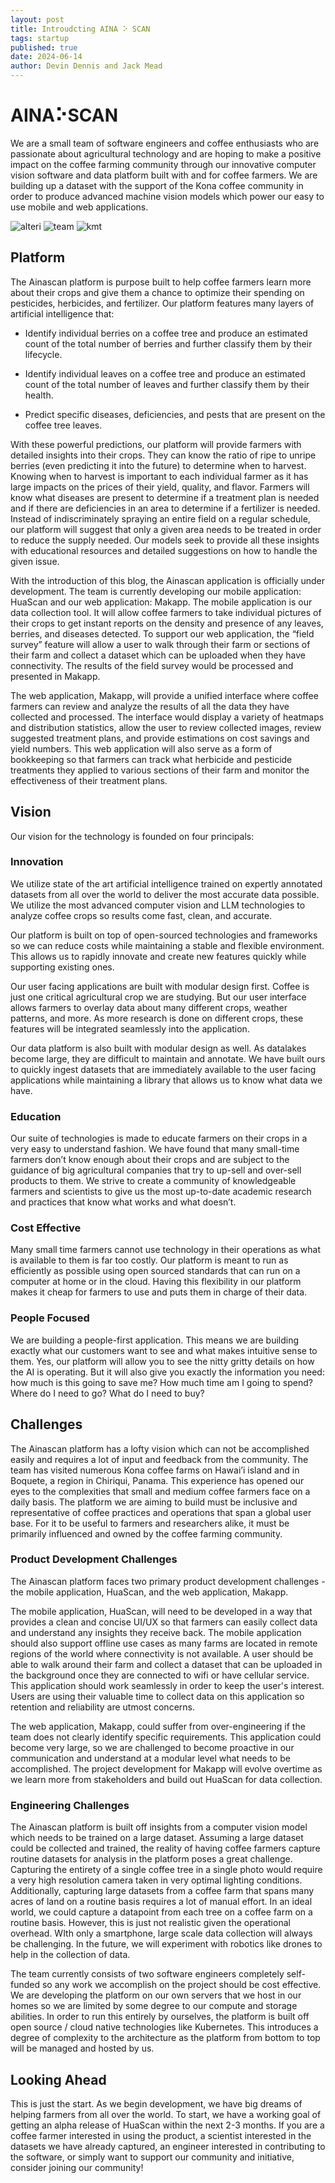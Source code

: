 ```yaml
---
layout: post
title: Introudcting AINA ⠕ SCAN
tags: startup
published: true
date: 2024-06-14
author: Devin Dennis and Jack Mead
---
```

# AINA⠕SCAN

We are a small team of software engineers and coffee enthusiasts who are passionate about agricultural technology and are hoping to make a positive impact on the coffee farming community through our innovative computer vision software and data platform built with and for coffee farmers. We are building up a dataset with the support of the Kona coffee community in order to produce advanced machine vision models which power our easy to use mobile and web applications.

![alteri](/images/2024-06-14-introductions/alteri.jpg "Farm in Boquete, Panama") ![team](/images/2024-06-14-introductions/team.jpg "Team in Boquete, Panama") ![kmt](/images/2024-06-14-introductions/kmt.jpg "Farm in Kona, Hawai'i") 

<!-- <div style="overflow: hidden; display: flex; justify-content: center; align-items: center;">
    <img src="/images/2024-06-14-introductions/team.jpg" title="Team members in Boquete, Panama". alt="team" style="border-radius: 20px">
</div> -->

## Platform

The Ainascan platform is purpose built to help coffee farmers learn more about their crops and give them a chance to optimize their spending on pesticides, herbicides, and fertilizer. Our platform features many layers of artificial intelligence that:

- Identify individual berries on a coffee tree and produce an estimated count of the total number of berries and further classify them by their lifecycle.

- Identify individual leaves on a coffee tree and produce an estimated count of the total number of leaves and further classify them by their health.

- Predict specific diseases, deficiencies, and pests that are present on the coffee tree leaves.

With these powerful predictions, our platform will provide farmers with detailed insights into their crops. They can know the ratio of ripe to unripe berries (even predicting it into the future) to determine when to harvest. Knowing when to harvest is important to each individual farmer as it has large impacts on the prices of their yield, quality, and flavor. Farmers will know what diseases are present to determine if a treatment plan is needed and if there are deficiencies in an area to determine if a fertilizer is needed. Instead of indiscriminately spraying an entire field on a regular schedule, our platform will suggest that only a given area needs to be treated in order to reduce the supply needed. Our models seek to provide all these insights with educational resources and detailed suggestions on how to handle the given issue.

With the introduction of this blog, the Ainascan application is officially under development. The team is currently developing our mobile application: HuaScan and our web application: Makapp. The mobile application is our data collection tool. It will allow coffee farmers to take individual pictures of their crops to get instant reports on the density and presence of any leaves, berries, and diseases detected. To support our web application, the “field survey” feature will allow a user to walk through their farm or sections of their farm and collect a dataset which can be uploaded when they have connectivity. The results of the field survey would be processed and presented in Makapp. 

The web application, Makapp, will provide a unified interface where coffee farmers can review and analyze the results of all the data they have collected and processed. The interface would display a variety of heatmaps and distribution statistics, allow the user to review collected images, review suggested treatment plans, and provide estimations on cost savings and yield numbers. This web application will also serve as a form of bookkeeping so that farmers can track what herbicide and pesticide treatments they applied to various sections of their farm and monitor the effectiveness of their treatment plans.

## Vision

Our vision for the technology is founded on four principals:

### Innovation

We utilize state of the art artificial intelligence trained on expertly annotated datasets from all over the world to deliver the most accurate data possible. We utilize the most advanced computer vision and LLM technologies to analyze coffee crops so results come fast, clean, and accurate.

Our platform is built on top of open-sourced technologies and frameworks so we can reduce costs while maintaining a stable and flexible environment. This allows us to rapidly innovate and create new features quickly while supporting existing ones.

Our user facing applications are built with modular design first. Coffee is just one critical agricultural crop we are studying. But our user interface allows farmers to overlay data about many different crops, weather patterns, and more. As more research is done on different crops, these features will be integrated seamlessly into the application.

Our data platform is also built with modular design as well. As datalakes become large, they are difficult to maintain and annotate. We have built ours to quickly ingest datasets that are immediately available to the user facing applications while maintaining a library that allows us to know what data we have.

### Education

Our suite of technologies is made to educate farmers on their crops in a very easy to understand fashion. We have found that many small-time farmers don’t know enough about their crops and are subject to the guidance of big agricultural companies that try to up-sell and over-sell products to them. We strive to create a community of knowledgeable farmers and scientists to give us the most up-to-date academic research and practices that know what works and what doesn’t.

### Cost Effective

Many small time farmers cannot use technology in their operations as what is available to them is far too costly. Our platform is meant to run as efficiently as possible using open sourced standards that can run on a computer at home or in the cloud. Having this flexibility in our platform makes it cheap for farmers to use and puts them in charge of their data.

### People Focused

We are building a people-first application. This means we are building exactly what our customers want to see and what makes intuitive sense to them. Yes, our platform will allow you to see the nitty gritty details on how the AI is operating. But it will also give you exactly the information you need: how much is this going to save me? How much time am I going to spend? Where do I need to go? What do I need to buy?

## Challenges

The Ainascan platform has a lofty vision which can not be accomplished easily and requires a lot of input and feedback from the community. The team has visited numerous Kona coffee farms on Hawai’i island and in Boquete, a region in Chiriqui, Panama. This experience has opened our eyes to the complexities that small and medium coffee farmers face on a daily basis. The platform we are aiming to build must be inclusive and representative of coffee practices and operations that span a global user base. For it to be useful to farmers and researchers alike, it must be primarily influenced and owned by the coffee farming community.

### Product Development Challenges

The Ainascan platform faces two primary product development challenges - the mobile application, HuaScan, and the web application, Makapp.

The mobile application, HuaScan, will need to be developed in a way that provides a clean and concise UI/UX so that farmers can easily collect data and understand any insights they receive back. The mobile application should also support offline use cases as many farms are located in remote regions of the world where connectivity is not available. A user should be able to walk around their farm and collect a dataset that can be uploaded in the background once they are connected to wifi or have cellular service. This application should work seamlessly in order to keep the user's interest. Users are using their valuable time to collect data on this application so retention and reliability are utmost concerns.

The web application, Makapp, could suffer from over-engineering if the team does not clearly identify specific requirements. This application could become very large, so we are challenged to become proactive in our communication and understand at a modular level what needs to be accomplished. The project development for Makapp will evolve overtime as we learn more from stakeholders and build out HuaScan for data collection.

### Engineering Challenges

The Ainascan platform is built off insights from a computer vision model which needs to be trained on a large dataset. Assuming a large dataset could be collected and trained, the reality of having coffee farmers capture routine datasets for analysis in the platform poses a great challenge. Capturing the entirety of a single coffee tree in a single photo would require a very high resolution camera taken in very optimal lighting conditions. Additionally, capturing large datasets from a coffee farm that spans many acres of land on a routine basis requires a lot of manual effort. In an ideal world, we could capture a datapoint from each tree on a coffee farm on a routine basis. However, this is just not realistic given the operational overhead. WIth only a smartphone, large scale data collection will always be challenging. In the future, we will experiment with robotics like drones to help in the collection of data.

The team currently consists of two software engineers completely self-funded so any work we accomplish on the project should be cost effective. We are developing the platform on our own servers that we host in our homes so we are limited by some degree to our compute and storage abilities. In order to run this entirely by ourselves, the platform is built off open source / cloud native technologies like Kubernetes. This introduces a degree of complexity to the architecture as the platform from bottom to top will be managed and hosted by us.

## Looking Ahead

This is just the start. As we begin development, we have big dreams of helping farmers from all over the world. To start, we have a working goal of getting an alpha release of HuaScan within the next 2-3 months. If you are a coffee farmer interested in using the product, a scientist interested in the datasets we have already captured, an engineer interested in contributing to the software, or simply want to support our community and initiative, consider joining our community!
